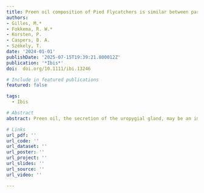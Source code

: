 ```yaml
---
title: Preen oil composition of Pied Flycatchers is similar between partners but differs between sexes and breeding stages
authors:
- Gilles, M.*
- Fokkema, R. W.*
- Korsten, P.
- Caspers, B. A.
- Székely, T.
date: '2024-01-01'
publishDate: '2025-07-15T19:39:21.800012Z'
publication: '*Ibis*'
doi:  doi.org/10.1111/ibi.13246

# Include in featured publications
featured: false

tags:
  - Ibis

# Abstract
abstract: Preen oil, the secretion of the uropygial gland, may be an important source of body odour in birds. By characterizing the chemical composition of preen oil, we can describe the olfactory phenotypes of birds and investigate whether odours could have a function in sexual signalling or other chemical communication. Here we analysed the preen oil of a wild passerine, the European Pied Flycatcher **Ficedula hypoleuca**, to find out whether it holds socially relevant information. We sampled both the female and male of breeding pairs during nestling rearing to test for sex differences and within-pair similarity. We additionally sampled the females during incubation to test for changes across breeding stages and for individual repeatability of chemical profiles. Pair mates had similar chemical profiles in comparison with other breeding adults. Furthermore, we found evidence for sex differences and for changes across breeding stages. Notably, the preen oil of females was more diverse and more volatile than that of males, and the preen oil secreted by females during incubation was more volatile than that secreted during nestling rearing. However, we found no evidence for individual repeatability of chemical profiles across breeding stages in females. Our results point towards a function of preen oil in sexual signalling, although other functions should not be excluded. Our study is a first step towards understanding the role of odours in the social life of an important avian model species used in the study of mate choice and sexual selection.

# Links
url_pdf: ''
url_code: ''
url_dataset: ''
url_poster: ''
url_project: ''
url_slides: ''
url_source: ''
url_video: ''

---
```




